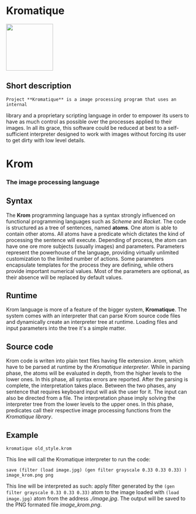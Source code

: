 # Kromatique
<img src="https://raw.githubusercontent.com/KennyTheBard/Kromatique/master/logo.png" width="128">

## Short description

    Project **Kromatique** is a image processing program that uses an internal
library and a proprietary scripting language in order to empower its users to
have as much control as possible over the processes applied to their images. In
all its grace, this software could be reduced at best to a self-sufficient
interpreter designed to work with images without forcing its user to get dirty
with low level details.

# **Krom**
### The image processing language


## Syntax
   The **Krom** programming language has a syntax strongly influenced on
functional programming languages such as _Scheme_ and _Racket_. The code is
structured as a tree of sentences, named **atoms**. One atom is able to contain
other atoms.
    All atoms have a predicate which dictates the kind of processing the
sentence will execute. Depending of process, the atom can have one ore more subjects (usually images) and parameters.
    Parameters represent the powerhouse of the language, providing virtually
unlimited customization to the limited number of actions. Some parameters
encapsulate templates for the process they are defining, while others provide
important numerical values. Most of the parameters are optional, as their
absence will be replaced by default values.


## Runtime
   Krom language is more of a feature of the bigger system, **Kromatique**. The
system comes with an interpreter that can parse Krom source code files and
dynamically create an interpreter tree at runtime. Loading files and input
parameters into the tree it's a simple matter.


## Source code
   Krom code is writen into plain text files having file extension _.krom_,
which have to be parsed at runtime by the _Kromatique interpreter_.
    While in parsing phase, the atoms will be evaluated in depth, from the
higher levels to the lower ones. In this phase, all syntax errors are reported.
After the parsing is complete, the interpretation takes place.
    Between the two phases, any sentence that requires keyboard input will ask
the user for it. The input can also be directed from a file.
    The interpretation phase imply solving the interpreter tree from the lower
levels to the upper ones. In this phase, predicates call their respective
image processing functions from the _Kromatique library_.


## Example
`kromatique old_style.krom`

   This line will call the Kromatique interpreter to run the code:


`save
    (filter
        (load image.jpg)
        (gen filter grayscale 0.33 0.33 0.33)
    )
    image_krom.png
    png`

   This line will be interpreted as such: apply filter generated by the
`(gen filter grayscale 0.33 0.33 0.33)` atom to the image loaded with
`(load image.jpg)` atom from the address _./image.jpg_. The output will
be saved to the PNG formated file _image_krom.png_.
